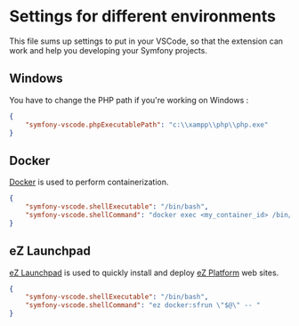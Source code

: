 # Settings for different environments

This file sums up settings to put in your VSCode, so that the extension can work and help you developing your Symfony projects.

## Windows

You have to change the PHP path if you're working on Windows :

```json
{
    "symfony-vscode.phpExecutablePath": "c:\\xampp\\php\\php.exe"
}
```


## Docker

[Docker](https://www.docker.com/) is used to perform containerization.

```json
{
    "symfony-vscode.shellExecutable": "/bin/bash",
    "symfony-vscode.shellCommand": "docker exec <my_container_id> /bin/sh -c 'cd </path/to/symfony> && php \"$@\"' -- "
}
```

## eZ Launchpad

[eZ Launchpad](https://ezsystems.github.io/launchpad) is used to quickly install and deploy [eZ Platform](https://www.ezplatform.com) web sites.

```json
{
    "symfony-vscode.shellExecutable": "/bin/bash",
    "symfony-vscode.shellCommand": "ez docker:sfrun \"$@\" -- "
}
```

